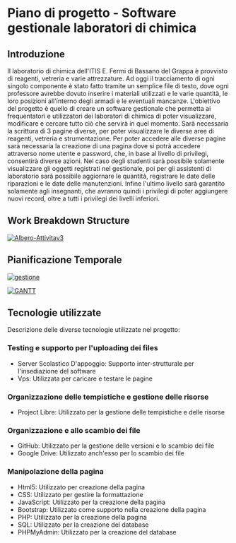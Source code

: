 # Piano di progetto - Software gestionale laboratori di chimica

## Introduzione

Il laboratorio di chimica dell'ITIS E. Fermi di Bassano del Grappa è provvisto di reagenti, vetreria e varie attrezzature.
Ad oggi il tracciamento di ogni singolo componente è stato fatto tramite un semplice file di testo, dove ogni professore avrebbe dovuto inserire i materiali utilizzati e le varie quantità, le loro posizioni all'interno degli armadi e le eventuali mancanze.
L'obiettivo del progetto è quello di creare un software gestionale che permetta ai frequentatori e utilizzatori dei laboratori di chimica di poter visualizzare, modificare e cercare tutto ciò che servirà in quel momento.
Sarà necessaria la scrittura di 3 pagine diverse, per poter visualizzare le diverse aree di reagenti, vetreria e strumentazione.
Per poter accedere alle diverse pagine sarà necessaria la creazione di una pagina dove si potrà accedere attraverso nome utente e password, che, in base al livello di privilegi, consentirà diverse azioni. Nel caso degli studenti sarà possibile solamente visualizzare gli oggetti registrati nel gestionale, poi per gli assistenti di laboratorio sarà possibile aggiornare le quantità, registrare le date delle riparazioni e le date delle manutenzioni.
Infine l'ultimo livello sarà garantito solamente agli insegnanti, che avranno quindi i privilegi di poter aggiungere nuovi record, oltre a tutti i privilegi dei livelli inferiori.

## Work Breakdown Structure
<a href="https://ibb.co/0G5XK0T"><img src="https://i.ibb.co/JsZdqYV/Albero-Attivitav3.png" alt="Albero-Attivitav3" border="0"></a>

## Pianificazione Temporale
<a href="https://ibb.co/bdF26Ld"><img src="https://i.ibb.co/tCzxHcC/gestione.png" alt="gestione" border="0"></a>

<a href="https://ibb.co/4YDsZLY"><img src="https://i.ibb.co/3M8fybM/GANTT.png" alt="GANTT" border="0"></a>

## Tecnologie utilizzate

Descrizione delle diverse tecnologie utilizzate nel progetto:

### Testing e supporto per l'uploading dei files

-   Server Scolastico D'appoggio: Supporto inter-strutturale per l'insediazione del software
-   Vps: Utilizzata per caricare e testare le pagine

### Organizzazione delle tempistiche e gestione delle risorse

-   Project Libre: Utilizzato per la gestione delle tempistiche e delle risorse

### Organizzazione e allo scambio dei file

-   GitHub: Utilizzato per la gestione delle versioni e lo scambio dei file
-   Google Drive: Utilizzato anch'esso per lo scambio dei file

### Manipolazione della pagina
-  Html5: Utilizzato per creazione della pagina
-  CSS: Utilizzato per gestire la formattazione
-  JavaScript: Utilizzato per la creazione della pagina
-  Bootstrap: Utilizzato come supporto nella creazione della pagina
- PHP: Utilizzato per la creazione della pagina
- SQL: Utilizzato per la creazione del database
- PHPMyAdmin: Utilizzato per la creazione del database
<!--stackedit_data:
eyJoaXN0b3J5IjpbLTY4MTA3MTMzLC0xNTYzMzMxNDYzLC00MD
IwNTg2NDVdfQ==
-->